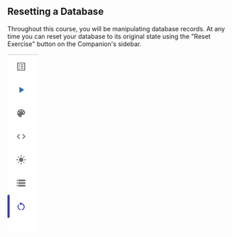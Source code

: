 ## Resetting a Database

Throughout this course, you will be manipulating database records. At any time you can reset your database to its original state using the "Reset Exercise" button on the Companion's sidebar.

<img src='../assets/d7e8a9c6b5f4d3e2a1c8f7b6e5d4c3a2.png' alt='A vertical menu on the edge of the right side of the screen with icons arranged in a column. The icons represent: 1) a table of contents option, 2) a play / run option, 3) an open / close the command palette option, 4) an open close terminal option, 5) a light / dark theme toggle option, 6) a select database option, and 7) a reset exercise option. The reset exercise option has a blue vertical bar next to it, indicating it is selected.' style="max-height: 400px;"/>
